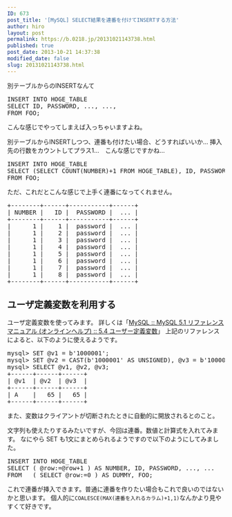 ```yaml
---
ID: 673
post_title: '[MySQL] SELECT結果を連番を付けてINSERTする方法'
author: hiro
layout: post
permalink: https://b.0218.jp/20131021143738.html
published: true
post_date: 2013-10-21 14:37:38
modified_date: false
slug: 20131021143738.html
---
```

別テーブルからのINSERTなんて
<pre class="prettyprint linenums lang-sql">INSERT INTO HOGE_TABLE 
SELECT ID, PASSWORD, ..., ..., 
FROM FOO;</pre>
こんな感じでやってしまえば入っちゃいますよね。

別テーブルからINSERTしつつ、連番も付けたい場合、どうすればいいか…
挿入先の行数をカウントしてプラス1…　こんな感じですかね…
<pre class="prettyprint linenums lang-sql">INSERT INTO HOGE_TABLE 
SELECT (SELECT COUNT(NUMBER)+1 FROM HOGE_TABLE), ID, PASSWORD, ..., ..., 
FROM FOO;</pre>

ただ、これだとこんな感じで上手く連番になってくれません。
<pre>
+--------+------+-----------+------+
| NUMBER |   ID |  PASSWORD |  ... |
+--------+------+-----------+------+
|      1 |    1 |  password |  ... |
|      1 |    2 |  password |  ... |
|      1 |    3 |  password |  ... |
|      1 |    4 |  password |  ... |
|      1 |    5 |  password |  ... |
|      1 |    6 |  password |  ... |
|      1 |    7 |  password |  ... |
|      1 |    8 |  password |  ... |
+--------+------+-----------+------+
</pre>
<!--more-->

<h2>ユーザ定義変数を利用する</h2>
ユーザ定義変数を使ってみます。
詳しくは「<a href="http://goo.gl/FFKP5l" target="_blank">MySQL :: MySQL 5.1 リファレンスマニュアル (オンラインヘルプ) :: 5.4 ユーザー定義変数</a>」
上記のリファレンスによると、以下のように使えるようです。
<pre>
mysql> SET @v1 = b'1000001';
mysql> SET @v2 = CAST(b'1000001' AS UNSIGNED), @v3 = b'1000001'+0;
mysql> SELECT @v1, @v2, @v3;
+------+------+------+
| @v1  | @v2  | @v3  |
+------+------+------+
| A    |   65 |   65 |
+------+------+------+
</pre>
また、変数はクライアントが切断されたときに自動的に開放されるとのこと。

文字列も使えたりするみたいですが、今回は連番。数値と計算式を入れてみます。
なにやら SET も1文にまとめられるようですので以下のようにしてみました。
<pre class="prettyprint linenums lang-sql">INSERT INTO HOGE_TABLE 
SELECT ( @row:=@row+1 ) AS NUMBER, ID, PASSWORD, ..., ...
FROM   ( SELECT @row:=0 ) AS DUMMY, FOO; </pre>
これで連番が挿入できます。普通に連番を作りたい場合もこれで良いのではないかと思います。
個人的に<code>COALESCE(MAX(連番を入れるカラム)+1,1)</code>なんかより見やすくて好きです。